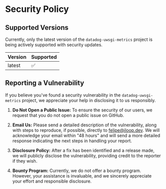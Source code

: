 # Security Policy

## Supported Versions

Currently, only the latest version of the `datadog-uwsgi-metrics` project is being actively supported with security updates.

| Version | Supported          |
| ------- | ------------------ |
| latest  | :white_check_mark: |

## Reporting a Vulnerability

If you believe you've found a security vulnerability in the `datadog-uwsgi-metrics` project, we appreciate your help in disclosing it to us responsibly.

1. **Do Not Open a Public Issue:** To ensure the security of our users, we request that you do not open a public issue on GitHub.
   
2. **Email Us:** Please send a detailed description of the vulnerability, along with steps to reproduce, if possible, directly to felipe@iloop.dev. We will acknowledge your email within "48 hours" and will send a more detailed response indicating the next steps in handling your report.

3. **Disclosure Policy:** After a fix has been identified and a release made, we will publicly disclose the vulnerability, providing credit to the reporter if they wish.

4. **Bounty Program:** Currently, we do not offer a bounty program. However, your assistance is invaluable, and we sincerely appreciate your effort and responsible disclosure.
